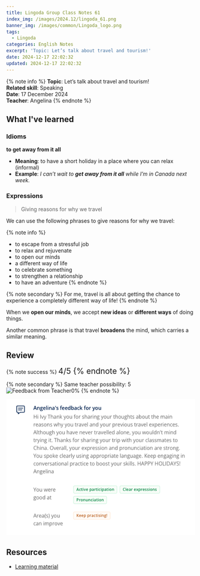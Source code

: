 ```yaml
---
title: Lingoda Group Class Notes 61
index_img: /images/2024.12/lingoda_61.png
banner_img: /images/common/Lingoda_logo.png
tags:
  - Lingoda
categories: English Notes
excerpt: 'Topic: Let’s talk about travel and tourism!'
date: 2024-12-17 22:02:32
updated: 2024-12-17 22:02:32
---
```


{% note info %}
**Topic**: Let’s talk about travel and tourism!  
**Related skill**: Speaking  
**Date**: 17 December 2024  
**Teacher**: Angelina
{% endnote %}

## What I've learned

### Idioms
**to get away from it all**

- **Meaning**: to have a short holiday in a place where you can relax (informal)
- **Example**: *I can’t wait to **get away from it all** while I’m in Canada next week.*


### Expressions
> Giving reasons for why we travel

We can use the following phrases to give reasons for why we travel:

{% note info %}
- to escape from a stressful job
- to relax and rejuvenate
- to open our minds
- a different way of life
- to celebrate something
- to strengthen a relationship
- to have an adventure
{% endnote %}

{% note secondary %}
For me, travel is all about getting the chance to experience a completely different way of life!
{% endnote %}

When we **open our minds**, we accept **new ideas** or **different ways** of doing things.

Another common phrase is that travel **broadens** the mind, which carries a similar meaning.

## Review

{% note success %}
<span style="font-size:1.5em;">
4/5
<span>
{% endnote %}

{% note secondary %}
<span style="font-size:1em;">
Same teacher possibility: 5![Feedback from Teacher](../images/2024.12/lingoda_63_feedback.png)0%
<span>
{% endnote %}

![Feedback from Teacher](/images/2024.12/lingoda_61_feedback.png)

## Resources
- [Learning material](https://learn.lingoda.com/english/learning-materials/6759c1aee8124/download)
